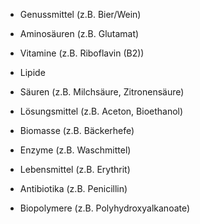 - Genussmittel (z.B. Bier/Wein)
- Aminosäuren (z.B. Glutamat)
- Vitamine (z.B. Riboflavin (B2))
- Lipide 

- Säuren (z.B. Milchsäure, Zitronensäure)
- Lösungsmittel (z.B. Aceton, Bioethanol)
- Biomasse (z.B. Bäckerhefe)
- Enzyme (z.B. Waschmittel)
- Lebensmittel (z.B. Erythrit)
- Antibiotika (z.B. Penicillin)
- Biopolymere (z.B. Polyhydroxyalkanoate)